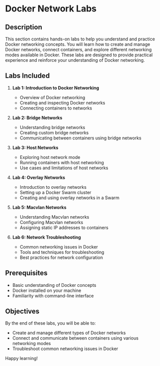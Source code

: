 # Docker Network Labs

## Description

This section contains hands-on labs to help you understand and practice Docker networking concepts. You will learn how to create and manage Docker networks, connect containers, and explore different networking modes available in Docker. These labs are designed to provide practical experience and reinforce your understanding of Docker networking.

## Labs Included

1. **Lab 1: Introduction to Docker Networking**
    - Overview of Docker networking
    - Creating and inspecting Docker networks
    - Connecting containers to networks

2. **Lab 2: Bridge Networks**
    - Understanding bridge networks
    - Creating custom bridge networks
    - Communicating between containers using bridge networks

3. **Lab 3: Host Networks**
    - Exploring host network mode
    - Running containers with host networking
    - Use cases and limitations of host networks

4. **Lab 4: Overlay Networks**
    - Introduction to overlay networks
    - Setting up a Docker Swarm cluster
    - Creating and using overlay networks in a Swarm

5. **Lab 5: Macvlan Networks**
    - Understanding Macvlan networks
    - Configuring Macvlan networks
    - Assigning static IP addresses to containers

6. **Lab 6: Network Troubleshooting**
    - Common networking issues in Docker
    - Tools and techniques for troubleshooting
    - Best practices for network configuration

## Prerequisites

- Basic understanding of Docker concepts
- Docker installed on your machine
- Familiarity with command-line interface

## Objectives

By the end of these labs, you will be able to:

- Create and manage different types of Docker networks
- Connect and communicate between containers using various networking modes
- Troubleshoot common networking issues in Docker

Happy learning!